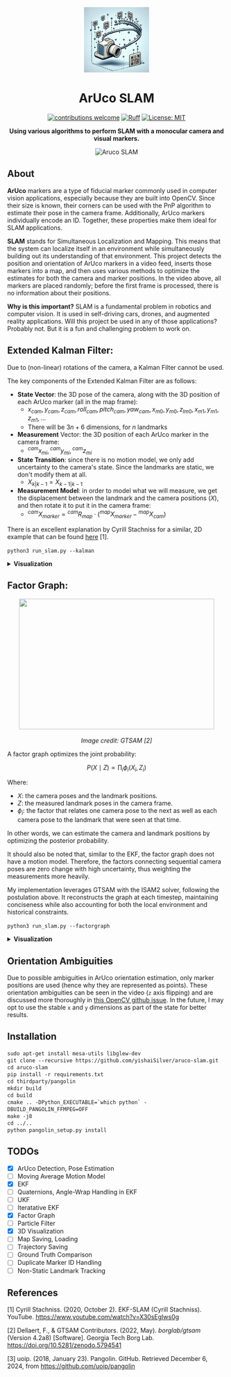 
<div align=center>
  <img src="outputs/icon.png" width="150" height="150"/>
</div>

  
<h1 align="center">ArUco SLAM</h1>


<div align=center>

[![contributions welcome](https://img.shields.io/badge/contributions-welcome-brightgreen.svg?style=flat)](https://github.com/dwyl/esta/issues)
[![Ruff](https://img.shields.io/endpoint?url=https://raw.githubusercontent.com/astral-sh/ruff/main/assets/badge/v2.json)](https://github.com/astral-sh/ruff)
[![License: MIT](https://img.shields.io/badge/License-MIT-yellow.svg)](https://opensource.org/licenses/MIT)
<!-- [![Code style: black](https://img.shields.io/badge/code%20style-black-000000.svg)](https://github.com/psf/black)
[![pydocstyle](https://img.shields.io/badge/pydocstyle-enabled-AD4CD3)](http://www.pydocstyle.org/en/stable/) -->


  **Using various algorithms to perform SLAM with a monocular camera and visual markers.** 

![Aruco SLAM](outputs/factorgraph.gif)
</div>

## About

**ArUco** markers are a type of fiducial marker commonly used in computer vision applications, especially because they are built into OpenCV. Since their size is known, their corners can be used with the PnP algorithm to estimate their pose in the camera frame. Additionally, ArUco markers individually encode an ID. Together, these properties make them ideal for SLAM applications.

**SLAM** stands for Simultaneous Localization and Mapping. This means that the system can localize itself in an environment while simultaneously building out its understanding of that environment. This project detects the position and orientation of ArUco markers in a video feed, inserts those markers into a map, and then uses various methods to optimize the estimates for both the camera and marker positions. In the video above, all markers are placed randomly; before the first frame is processed, there is no information about their positions.

**Why is this important?** SLAM is a fundamental problem in robotics and computer vision. It is used in self-driving cars, drones, and augmented reality applications. Will this project be used in any of those applications? Probably not. But it is a fun and challenging problem to work on.

## Extended Kalman Filter:

Due to (non-linear) rotations of the camera, a Kalman Filter cannot be used. 

The key components of the Extended Kalman Filter are as follows:
- **State Vector**: the 3D pose of the camera, along with the 3D position of each ArUco marker (all in the map frame):
  - $x_{cam}, y_{cam}, z_{cam}, roll_{cam}, pitch_{cam}, yaw_{cam}, x_{m0}, y_{m0}, z_{lm0}, x_{m1}, y_{m1}, z_{m1}, ...$
  - There will be $3n + 6$ dimensions, for $n$ landmarks
- **Measurement** Vector: the 3D position of each ArUco marker in the camera frame:
  - ${}^{cam}x_{mi},{}^{cam}y_{mi},{}^{cam}z_{mi}$    
- **State Transition**: since there is no motion model, we only add uncertainty to the camera's state. Since the landmarks are static, we don't modify them at all.
  - $X_{k|k-1} = X_{k-1|k-1}$
- **Measurement Model**: in order to model what we will measure, we get the displacement between the landmark and the camera positions ($X$), and then rotate it to put it in the camera frame:
  - ${}^{cam}X_{marker} = {}^{cam}R_{map} \cdot ({}^{map}X_{marker} - {}^{map}X_{cam})$
 
There is an excellent explanation by Cyrill Stachniss for a similar, 2D example that can be found [here](https://www.youtube.com/watch?v=X30sEgIws0g) [1].

`python3 run_slam.py --kalman`
  

<details>
  <summary><strong>Visualization</strong></summary>
  
![Aruco SLAM](outputs/ekf.gif)
</details>


## Factor Graph:
<div align="center">
  <img src="https://gtsam.org/assets/fg-images/image1.png" width="450" height="300"/>
  <p><em>Image credit: GTSAM [2]</em></p>
</div>

A factor graph optimizes the joint probability:

<div align="center">

$P(X \mid Z) \propto \prod_{i} \phi_i(X_i, Z_i)$
</div>

Where:
- $X$: the camera poses and the landmark positions.
- $Z$: the measured landmark poses in the camera frame.
- $\phi_i$: the factor that relates one camera pose to the next as well as each 
camera pose to the landmark that were seen at that time.

In other words, we can estimate the camera and landmark positions by optimizing 
the posterior probability.

It should also be noted that, similar to the EKF, the factor graph does not 
have a motion model. Therefore, the factors connecting sequential camera poses 
are zero change with high uncertainty, thus weighting the measurements more 
heavily.

My implementation leverages GTSAM with the ISAM2 solver, following the 
postulation above. It reconstructs the graph at each timestep, maintaining 
conciseness while also accounting for both the local environment and historical
constraints.

`python3 run_slam.py --factorgraph`

<details>
  <summary><strong>Visualization</strong></summary>

This is the same as the gif shown at the top of the README.
  
![GTSAM Factor Graph](outputs/factorgraph.gif)
</details>


## Orientation Ambiguities

Due to possible ambiguities in ArUco orientation estimation, only marker 
positions are used (hence why they are represented as points). These 
orientation ambiguities can be seen in the video (`z` axis flipping) and are 
discussed more thoroughly in 
[this OpenCV github issue](https://github.com/opencv/opencv/issues/8813). In 
the future, I may opt to use the stable `x` and `y` dimensions as part of the 
state for better results.

## Installation

```
sudo apt-get install mesa-utils libglew-dev
git clone --recursive https://github.com/yishaiSilver/aruco-slam.git
cd aruco-slam
pip install -r requirements.txt
cd thirdparty/pangolin
mkdir build
cd build
cmake .. -DPython_EXECUTABLE=`which python` -DBUILD_PANGOLIN_FFMPEG=OFF
make -j8
cd ../..
python pangolin_setup.py install
```

## TODOs

- [x] ArUco Detection, Pose Estimation 
- [ ] Moving Average Motion Model  
- [x] EKF
- [ ] Quaternions, Angle-Wrap Handling in EKF
- [ ] UKF
- [ ] Iteratative EKF
- [x] Factor Graph
- [ ] Particle Filter
- [x] 3D Visualization
- [ ] Map Saving, Loading
- [ ] Trajectory Saving
- [ ] Ground Truth Comparison
- [ ] Duplicate Marker ID Handling
- [ ] Non-Static Landmark Tracking

## References

[1] Cyrill Stachniss. (2020, October 2). EKF-SLAM (Cyrill Stachniss). YouTube. https://www.youtube.com/watch?v=X30sEgIws0g

[2] Dellaert, F., & GTSAM Contributors. (2022, May). *borglab/gtsam* (Version 4.2a8) [Software]. Georgia Tech Borg Lab. https://doi.org/10.5281/zenodo.5794541

[3] uoip. (2018, January 23). Pangolin. GitHub. Retrieved December 6, 2024, from https://github.com/uoip/pangolin